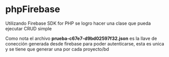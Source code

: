 # phpFirebase
Utilizando Firebase SDK for PHP se logro hacer una clase que pueda ejecutar CRUD simple

Como nota el archivo <b>prueba-c67e7-d9bd02597f32.json</b> es la llave de conección generada desde firebase para poder autenticarse,
esta es unica y se tiene que generar una por cada proyecto/bd
